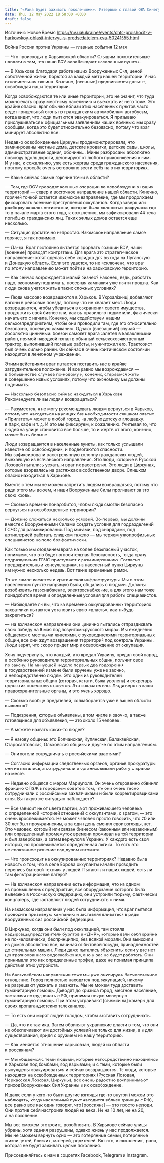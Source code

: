 ```yaml
---
title: "«Рана будет заживать поколениями». Интервью с главой ОВА Синегубовым — об освобождении Харьковщины и бесчеловечных поступках оккупантов"
date: Thu, 12 May 2022 18:58:00 +0300
draft: false
---
```

Источник: Новое Время https://nv.ua/ukraine/events/chto-proishodit-v-harkovskoy-oblasti-intervyu-s-predsedatelem-ova-50241655.html


Война России против Украины — главные события 12 мая

— Что происходит в Харьковской области? Слышим положительные новости о том, что наши ВСУ освобождают населенные пункты.

— В Харькове благодаря работе наших Вооруженных Сил, ценой собственной жизни, борются за каждый метр нашей территории. У нас относительная тишина. Конечно, [военные] продвигаются дальше, освобождая наши территории.

Когда освобождаются те или иные территории, это не значит, что туда можно ехать сразу местному населению и выезжать из него тоже. Это крайне опасно: враг обычно вблизи этих населенных пунктов часто ведет прицельный огонь по гражданским автомобилям, автобусам, когда видит, что люди пытаются эвакуироваться. Я призываю прислушиваться к официальным заявлениям наших военных: мы сразу сообщим, когда это будет относительно безопасно, потому что враг минирует абсолютно все.

Недавно освобожденные Циркуны продемонстрировали, что заминированы частные дома, детские кроватки, детские сады, школы, административные здания, обочины… Мины разбросаны абсолютно повсюду вдоль дороги, детонируют от любого прикосновения к ним. И у нас, к сожалению, уже есть жертвы среди гражданского населения, поэтому просьба очень осторожно вести себя на этих территориях.

— Какие сейчас самые горячие точки в области?

— Там, где ВСУ проводят военные операции по освобождению наших территорий — север и восточное направление нашей области. Конечно, горячей точкой остается изюмское направление, где мы продолжаем фиксировать военные преступления оккупантов. Когда завершили разборку завалов пятиэтажки, которая была полностью разрушена где-то в начале марта этого года, к сожалению, мы зафиксировали 44 тела погибших гражданских лиц. Таких жилых домов остается еще несколько.

— Ситуация достаточно непростая. Изюмское направление самое горячее, я так понимаю.

— Да-да. Враг постоянно пытается прорвать позиции ВСУ, наши [военные] проводят контратаки. Для врага это стратегическое направление: хотят сделать себе коридор для выхода на Луганскую и Донецкую область. Если это удастся, то не исключено, что враг по этому направлению может пойти и на харьковскую территорию.

— Как сейчас возрождается малый бизнес? Наконец, ведь, работать надо, экономику поднимать, посевная кампания уже почти прошла. Как люди снова учатся жить в таких сложных условиях?

— Люди массово возвращаются в Харьков. В Укрзалізниці добавляют вагоны в рейсовые поезда, потому что не хватает мест. Люди возвращаются, чтобы убедиться в сохранении своего имущества, продолжить свой бизнес или, как вы правильно подметили, фактически начать его с начала. Конечно, мы содействуем нашим сельхозпредприятиям, чтобы они проводили там, где это относительно безопасно, посевную кампанию. Однако [вчерашний] случай — абсолютно циничный: боевой самолет врага залетел в Балаклейский район, прямой наводкой попал в обычный сельскохозяйственный трактор, выполнявший полевые работы, и уничтожил его. Тракторист был очень сильно ранен. Он сейчас в очень критическом состоянии находится в лечебном учреждении.

Этими действиями враг пытается поставить нас в крайне затруднительное положение. И все равно мы возрождаемся — в большинстве случаев по-новому и, конечно, стараемся жить в совершенно новых условиях, потому что экономику мы должны поднимать.

— Насколько безопасно сейчас находиться в Харькове. Рекомендуете ли вы людям возвращаться?

— Разумеется, я не могу рекомендовать людям вернуться в Харьков, потому что находиться на улицах без необходимости слишком опасно. «Прилететь» может в любой город, на любую детскую площадку, в парк, кафе и т. д. И это мы фиксируем, к сожалению. Учитывая то, что людей на улице становится все больше, то и жертв от этого, конечно, может быть больше.

Люди возвращаются в населенные пункты, как только услышали известие об освобождении, и подвергаются опасности. Мы зафиксировали расстрелянную колонну гражданских людей, выехавшую из волчанского направления. Это люди, которые в Русской Лозовой пытались уехать, и враг их расстрелял. Это люди в Циркунах, которые взорвались на растяжках в собственном дворе. Слишком опасно находиться в Харькове.

Вместе с тем мы не можем запретить людям возвращаться, потому что ради этого мы воюем, и наши Вооруженные Силы проливают за это свою кровь.

— Сколько времени понадобится, чтобы люди смогли безопасно вернуться на освобожденные территории?

— Должно сложиться несколько условий. Во-первых, мы должны вместе с Вооруженными Силами создать условия для подразделений ГСЧС для разминирования. Под минами, под снарядами, под артиллерией работать слишком тяжело — мы теряем узкопрофильных специалистов на поле боя фактически.

Как только мы отодвинем врага на более безопасный участок, понимаем, что это будет относительная безопасность, тогда сразу подразделения ГСЧС приступают к разминированию. Согласно предварительным консультациям, на населенный пункт Циркуны им нужно несколько недель. Вот такие временные рамки.

То же самое касается и критической инфраструктуры. Мы в этом населенном пункте напрямую были, общались с людьми. Должны возобновить газоснабжение, электроснабжение, а для этого нам тоже понадобится время и определенные условия для работы специалистов.

— Наблюдаете ли вы, что на временно оккупированных территориях захватчики пытаются установить свою «власть», как-нибудь закрепиться?

— На волчанском направлении они цинично пытались отпраздновать свою победу на 9 мая под лозунгом «русского мира». Мы ежедневно общаемся с местными жителями, с руководителями территориальных общин, все они ждут возвращения территорий под контроль Украины. Люди верят, что скоро придет мир и освобождение от оккупации.

Хочу подчеркнуть, что каждый, кто предал Украину, предал свой народ, а особенно руководители территориальных общин, получит свое по закону. На минувшей неделе первых два подозрения в государственной измене были вручены уже не заочно, а непосредственно людям. Это один из руководителей территориальных общин (которая, кстати, была уволена) и секретарь одного из поселковых советов. Это показательно. Люди верят в наши правоохранительные органы, и это очень хорошо.

— Сколько вообще предателей, коллаборантов уже в вашей области выявлено?

— Подозрения, которые объявлены, в том числе и заочно, а также готовящиеся для объявления, — это около 15 человек.

— А можете назвать каких-то людей?

— Я назову общины: это Волчанская, Купянская, Балаклейская, Старосалтовская, Ольховская общины и другие по этим направлениям.

— Они хотели сотрудничать с российскими властями?

— Согласно информации следственных органов, органов прокуратуры они не пытались, а сотрудничали и организовывали работу с врагом на месте.

— Недавно общался с мэром Мариуполя. Он очень откровенно обвинял фракцию ОПЗЖ в городском совете в том, что они очень тесно сотрудничали с российскими захватчиками и были корректировщиками огня. Вы такую же ситуацию наблюдаете?

— Все зависит не от цвета партии, а от проживающего человека с определенной историей отношений с оккупантами, с врагом, — это очень прослеживается. Не может человек просто говорить, что 20 или 30 лет был проукраинским, а за один день сменил свои взгляды, нет. Это человек, который или связан бизнесом (законным или незаконным) или определенный промежуток времени проживал на той территории и был завербован, а затем вернулся в Украину. У каждого есть своя история, но прослеживается определенная логика. То есть это не спонтанное решение под дулом автомата.

— Что происходит на оккупированных территориях? Недавно была новость о том, что в селе Борова оккупанты начали проводить перепись бытовой техники у людей. Пытают ли наших людей, есть ли там фильтрационные лагеря?

— На волчанском направлении есть информация, что на одном из промышленных предприятий, все оборудование которого было вывезено в Российскую Федерацию, они устроили тюрьму, фактически концлагерь, где заставляют людей сотрудничать с ними.

На изюмском направлении у нас была информация, что враг пытался проводить призывную кампанию и заставлял вливаться в ряды вооруженных сил российской федерации.

В Циркунах, когда они были под оккупацией, там стояли кадыровцы,представители бурятов и «ДНР», которые вели себя крайне не по-человечески, беспринципно, без всякой морали. Они выносили из домов абсолютно все, начиная от бытовой посуды, принадлежностей до стиральных машин. Люди даже пытались объяснить: если у вас нет централизованного водоснабжения, оно у вас не будет работать. Они принимали это как определенные трофеи, даже не понимая принципа действия этих устройств.

На балаклейском направлении тоже мы уже фиксируем бесчеловечное отношение. Город полностью находится под оккупацией, никому не разрешают уезжать и заезжать. Мы не можем туда доставить гуманитарную помощь. Доводят до кризиса город, местное население, заставляя сотрудничать с РФ, принимая некую мизерную гуманитарную помощь. При этом устраивают [съемки на] камеры для своих пропагандистских телеканалов.

— То есть они морят людей голодом, чтобы заставить сотрудничать.

— Да, это их тактика. Затем обвиняют украинские власти в том, что они не обеспечивают им достойных условий не только для жизни, а и для существования, придя с оружием на нашу территорию.

— Как меняется отношение харьковчан, людей из области к россиянам?

— Мы общаемся с теми людьми, которые непосредственно находились в Харькове под бомбами, под взрывами; и с теми, которые были вынуждены эвакуироваться и сейчас возвращаются. Те люди, которые находятся на освобожденных территориях (Русская Лозовая, Черкасская Лозовая, Циркуны), все очень радостно воспринимают приход Вооруженных Сил Украины и их освобождение.

И даже если у кого-то были другие взгляды где-то внутри (можем это наблюдать, когда населенный пункт находится вблизи границы с РФ), все равно все как один говорят, что [россияне] — это просто нелюди. Они против себя настроили людей на века. Не на 10 лет, не на 20, а на поколение.

Мы все сможем отстроить, возобновить. В Харькове сейчас улицы убраны, хотя здания разрушены, однако жизнь у нас продолжается. Мы не сможем вернуть одно — это потерянные семьи, потерянные жизни детей, близких, матерей, родителей. Вот это, к сожалению, рана, которая не будет заживать целые поколения.

Присоединяйтесь к нам в соцсетях Facebook, Telegram и Instagram.
